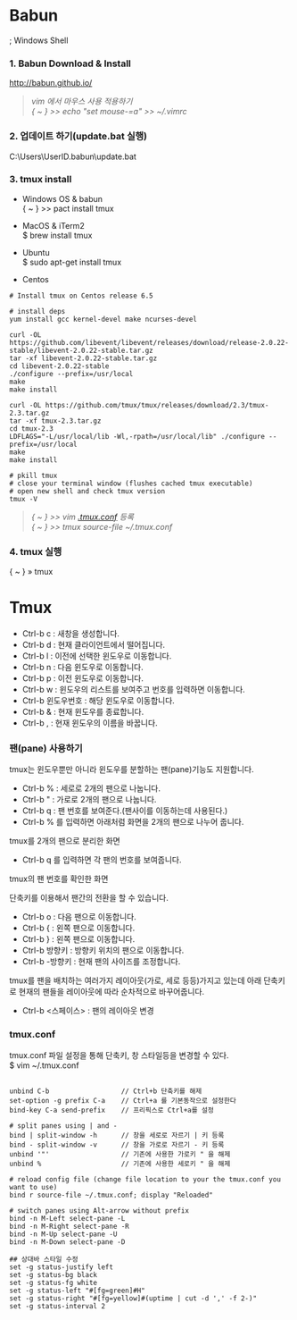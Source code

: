 
# Babun  
; Windows Shell

### 1. Babun Download & Install  
http://babun.github.io/  
> _vim 에서 마우스 사용 적용하기_  
_{ ~ }  >> echo "set mouse-=a" >> ~/.vimrc_  
  
### 2. 업데이트 하기(update.bat 실행)    
C:\Users\UserID\.babun\update.bat  
  
### 3. tmux install  
* Windows OS & babun  
{ ~ }  >> pact install tmux  
  
* MacOS & iTerm2  
$ brew install tmux  
  
* Ubuntu  
$ sudo apt-get install tmux  

* Centos
```centos
# Install tmux on Centos release 6.5

# install deps
yum install gcc kernel-devel make ncurses-devel

curl -OL https://github.com/libevent/libevent/releases/download/release-2.0.22-stable/libevent-2.0.22-stable.tar.gz
tar -xf libevent-2.0.22-stable.tar.gz
cd libevent-2.0.22-stable
./configure --prefix=/usr/local
make
make install

curl -OL https://github.com/tmux/tmux/releases/download/2.3/tmux-2.3.tar.gz
tar -xf tmux-2.3.tar.gz
cd tmux-2.3
LDFLAGS="-L/usr/local/lib -Wl,-rpath=/usr/local/lib" ./configure --prefix=/usr/local
make
make install

# pkill tmux
# close your terminal window (flushes cached tmux executable)
# open new shell and check tmux version
tmux -V
```
  
> _{ ~ }  >> vim [.tmux.conf](https://gist.github.com/mousavian/11df288233502e30a09b) 등록_  
_{ ~ }  >> tmux source-file ~/.tmux.conf_  
  
### 4. tmux 실행
{ ~ }  » tmux  
  
  
# Tmux

* Ctrl-b c : 새창을 생성합니다.
* Ctrl-b d : 현재 클라이언트에서 떨어집니다.
* Ctrl-b l : 이전에 선택한 윈도우로 이동합니다.
* Ctrl-b n : 다음 윈도우로 이동합니다.
* Ctrl-b p : 이전 윈도우로 이동합니다.
* Ctrl-b w : 윈도우의 리스트를 보여주고 번호를 입력하면 이동합니다.
* Ctrl-b 윈도우번호 : 해당 윈도우로 이동합니다.
* Ctrl-b & : 현재 윈도우를 종료합니다.
* Ctrl-b , : 현재 윈도우의 이름을 바꿉니다.

### 팬(pane) 사용하기
tmux는 윈도우뿐만 아니라 윈도우를 분할하는 팬(pane)기능도 지원합니다.

* Ctrl-b % : 세로로 2개의 팬으로 나눕니다.
* Ctrl-b " : 가로로 2개의 팬으로 나눕니다.
* Ctrl-b q : 팬 번호를 보여준다.(팬사이를 이동하는데 사용된다.)
* Ctrl-b % 를 입력하면 아래처럼 화면을 2개의 팬으로 나누어 줍니다.

tmux를 2개의 팬으로 분리한 화면

* Ctrl-b q 를 입력하면 각 팬의 번호를 보여줍니다.

tmux의 팬 번호를 확인한 화면

단축키를 이용해서 팬간의 전환을 할 수 있습니다.

* Ctrl-b o : 다음 팬으로 이동합니다.
* Ctrl-b { : 왼쪽 팬으로 이동합니다.
* Ctrl-b } : 왼쪽 팬으로 이동합니다.
* Ctrl-b 방향키 : 방향키 위치의 팬으로 이동합니다.
* Ctrl-b <alt>-방향키 : 현재 팬의 사이즈를 조정합니다.

tmux를 팬을 배치하는 여러가지 레이아웃(가로, 세로 등등)가지고 있는데 아래 단축키로 현재의 팬들을 레이아웃에 따라 순차적으로 바꾸어줍니다.

* Ctrl-b <스페이스> : 팬의 레이아웃 변경


### tmux.conf
tmux.conf 파일 설정을 통해 단축키, 창 스타일등을 변경할 수 있다.  
$ vim ~/.tmux.conf

```tmux

unbind C-b                  // Ctrl+b 단축키를 해제
set-option -g prefix C-a    // Ctrl+a 를 기본동작으로 설정한다
bind-key C-a send-prefix    // 프리픽스로 Ctrl+a를 설정

# split panes using | and -
bind | split-window -h      // 창을 세로로 자르기 | 키 등록
bind - split-window -v      // 창을 가로로 자르기 - 키 등록
unbind '"'                  // 기존에 사용한 가로키 " 을 해제
unbind %                    // 기존에 사용한 세로키 " 을 해제  

# reload config file (change file location to your the tmux.conf you want to use)
bind r source-file ~/.tmux.conf; display "Reloaded"

# switch panes using Alt-arrow without prefix
bind -n M-Left select-pane -L
bind -n M-Right select-pane -R
bind -n M-Up select-pane -U
bind -n M-Down select-pane -D

## 상대바 스타일 수정
set -g status-justify left
set -g status-bg black
set -g status-fg white
set -g status-left "#[fg=green]#H"
set -g status-right "#[fg=yellow]#(uptime | cut -d ',' -f 2-)"
set -g status-interval 2

```


